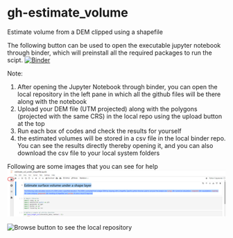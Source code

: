 # gh-estimate_volume
Estimate volume from a DEM clipped using a shapefile

The following button can be used to open the executable jupyter notebook through binder, which will preinstall all the required packages to run the scipt.
[![Binder](https://mybinder.org/badge_logo.svg)](https://mybinder.org/v2/gh/ramendra1990/gh-estimate_volume/main?labpath=estimate_vol_under_shapefile.ipynb)

Note:
1. After opening the Jupyter Notebook through binder, you can open the local repository in the left pane in which all the github files will be there along with the notebook
2. Upload your DEM file (UTM projected) along with the polygons (projected with the same CRS) in the local repo using the upload button at the top
3. Run each box of codes and check the results for yourself
4. the estimated volumes will be stored in a csv file in the local binder repo. You can see the results directly thereby opening it, and you can also download the csv file to your local system folders

Following are some images that you can see for help
![alt text](https://github.com/ramendra1990/gh-estimate_volume/blob/main/Screenshot_for%20browse%20button.png?raw=true)

![Browse button to see the local repository](https://github.com/ramendra1990/gh-estimate_volume/assets/16746585/8e4e89df-e8f6-4917-bb0e-6fd915b6016e)



